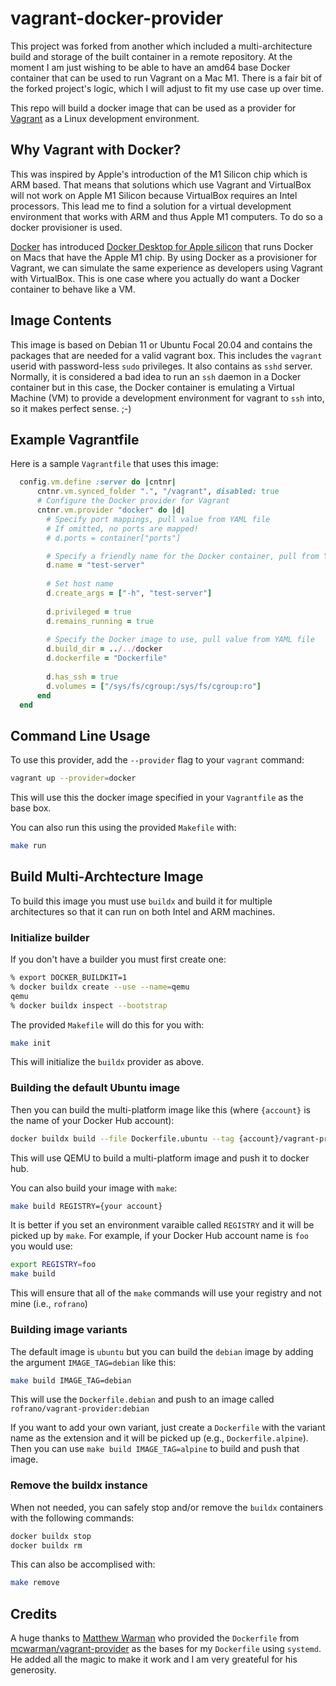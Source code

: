 # vagrant-docker-provider

This project was forked from another which included a multi-architecture build
and storage of the built container in a remote repository. At the moment I am
just wishing to be able to have an amd64 base Docker container that can be used
to run Vagrant on a Mac M1. There is a fair bit of the forked project's logic,
which I will adjust to fit my use case up over time.

This repo will build a docker image that can be used as a provider for
[Vagrant](https://www.vagrantup.com) as a Linux development environment.

## Why Vagrant with Docker?

This was inspired by Apple's introduction of the M1 Silicon chip which is ARM
based. That means that solutions which use Vagrant and VirtualBox will not work
on Apple M1 Silicon because VirtualBox requires an Intel processors. This lead
me to find a solution for a virtual development environment that works with ARM
and thus Apple M1 computers. To do so a docker provisioner is used.

[Docker](https://www.docker.com) has introduced [Docker Desktop for Apple
silicon](https://docs.docker.com/docker-for-mac/apple-silicon/) that runs Docker
on Macs that have the Apple M1 chip. By using Docker as a provisioner for
Vagrant, we can simulate the same experience as developers using Vagrant with
VirtualBox. This is one case where you actually do want a Docker container to
behave like a VM.

## Image Contents

This image is based on Debian 11 or Ubuntu Focal 20.04 and contains  the
packages that are needed for a valid vagrant box. This includes the `vagrant`
userid with password-less `sudo` privileges. It also contains as `sshd` server.
Normally, it is considered a bad idea to run an `ssh` daemon in a Docker
container but in this case, the Docker container is emulating a Virtual Machine
(VM) to provide a development environment for vagrant to `ssh` into, so it makes
perfect sense.
;-)

## Example Vagrantfile

Here is a sample `Vagrantfile` that uses this image:

```ruby
  config.vm.define :server do |cntnr|
      cntnr.vm.synced_folder ".", "/vagrant", disabled: true
      # Configure the Docker provider for Vagrant
      cntnr.vm.provider "docker" do |d| 
        # Specify port mappings, pull value from YAML file
        # If omitted, no ports are mapped!
        # d.ports = container["ports"]

        # Specify a friendly name for the Docker container, pull from YAML file
        d.name = "test-server"
    
        # Set host name
        d.create_args = ["-h", "test-server"]
    
        d.privileged = true
        d.remains_running = true
    
        # Specify the Docker image to use, pull value from YAML file
        d.build_dir = ../../docker
        d.dockerfile = "Dockerfile"
    
        d.has_ssh = true   
        d.volumes = ["/sys/fs/cgroup:/sys/fs/cgroup:ro"]
      end
  end
```

## Command Line Usage

To use this provider, add the `--provider` flag to your `vagrant` command:

```sh
vagrant up --provider=docker
```

This will use this the docker image specified in your `Vagrantfile` as the base
box.

You can also run this using the provided `Makefile` with:

```sh
make run
```

## Build Multi-Archtecture Image

To build this image you must use `buildx` and build it for multiple architectures so that it can run on both Intel and ARM machines.

### Initialize builder

If you don't have a builder you must first create one:

```sh
% export DOCKER_BUILDKIT=1
% docker buildx create --use --name=qemu
qemu
% docker buildx inspect --bootstrap
```

The provided `Makefile` will do this for you with:

```sh
make init
```

This will initialize the `buildx` provider as above.

### Building the default Ubuntu image

Then you can build the multi-platform image like this (where `{account}` is the name of your Docker Hub account):

```sh
docker buildx build --file Dockerfile.ubuntu --tag {account}/vagrant-provider:ubuntu --platform=linux/amd64,linux/arm64 --push .
```

This will use QEMU to build a multi-platform image and push it to docker hub.

You can also build your image with `make`:

```sh
make build REGISTRY={your account}
```

It is better if you set an environment varaible called `REGISTRY` and it will be picked up by `make`. For example, if your Docker Hub account name is `foo` you would use:

```sh
export REGISTRY=foo
make build
```

This will ensure that all of the `make` commands will use your registry and not mine (i.e., `rofrano`)

### Building image variants

The default image is `ubuntu` but you can build the `debian` image by adding the argument `IMAGE_TAG=debian` like this:

```sh
make build IMAGE_TAG=debian
```

This will use the `Dockerfile.debian` and push to an image called `rofrano/vagrant-provider:debian`

If you want to add your own variant, just create a `Dockerfile` with the variant name as the extension and it will be picked up (e.g., `Dockerfile.alpine`). Then you can use `make build IMAGE_TAG=alpine` to build and push that image.

### Remove the buildx instance

When not needed, you can safely stop and/or remove the `buildx` containers with the following commands:

```sh
docker buildx stop
docker buildx rm
```

This can also be accomplised with:

```sh
make remove
```

## Credits

A huge thanks to [Matthew Warman](http://warman.io) who provided the `Dockerfile` from [mcwarman/vagrant-provider](https://github.com/mcwarman/vagrant-docker-provider) as the bases for my `Dockerfile` using `systemd`. He added all the magic to make it work and I am very greateful for his generosity.
